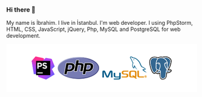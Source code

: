 ### Hi there 👋
My name is İbrahim. I live in İstanbul. I'm web developer. I using PhpStorm, HTML, CSS, JavaScript, jQuery, Php, MySQL and PostgreSQL for web development.

<img src="icons.png">
